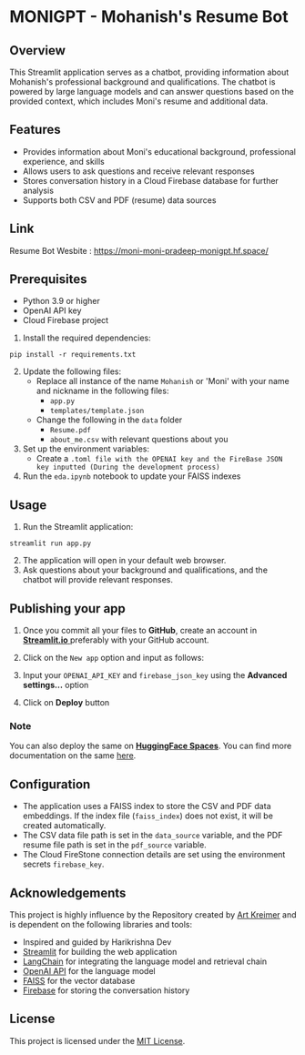# MONIGPT - Mohanish's Resume Bot

## Overview

This Streamlit application serves as a chatbot, providing information about Mohanish's professional background and qualifications. The chatbot is powered by large language models and can answer questions based on the provided context, which includes Moni's resume and additional data.

## Features

- Provides information about Moni's educational background, professional experience, and skills
- Allows users to ask questions and receive relevant responses
- Stores conversation history in a Cloud Firebase database for further analysis
- Supports both CSV and PDF (resume) data sources

## Link

Resume Bot Wesbite : https://moni-moni-pradeep-monigpt.hf.space/

## Prerequisites

- Python 3.9 or higher
- OpenAI API key
- Cloud Firebase project


1. Install the required dependencies:

```
pip install -r requirements.txt
```

2. Update the following files:
   * Replace all instance of the name `Mohanish` or 'Moni' with your name and nickname in the following files:
     * `app.py`
     * ``templates/template.json``
   * Change the following in the `data` folder
     * `Resume.pdf`
     * `about_me.csv` with relevant questions about you
3. Set up the environment variables:
   - Create a `.toml file with the OPENAI key and the FireBase JSON key inputted (During the development process)`
4. Run the `eda.ipynb` notebook to update your FAISS indexes

## Usage

1. Run the Streamlit application:

```
streamlit run app.py
```

2. The application will open in your default web browser.
3. Ask questions about your background and qualifications, and the chatbot will provide relevant responses.

## Publishing your app

1. Once you commit all your files to **GitHub**, create an account in [**Streamlit.io** ](https://share.streamlit.io/)preferably with your GitHub account.
2. Click on the `New app` option and input as follows:

  
3. Input your `OPENAI_API_KEY` and `firebase_json_key` using the **Advanced settings...** option

   
4. Click on **Deploy** button

### Note

You can also deploy the same on **[HuggingFace Spaces](https://huggingface.co/spaces)**. You can find more documentation on the same [here](https://huggingface.co/docs/hub/en/spaces-sdks-streamlit).

## Configuration

- The application uses a FAISS index to store the CSV and PDF data embeddings. If the index file (`faiss_index`) does not exist, it will be created automatically.
- The CSV data file path is set in the `data_source` variable, and the PDF resume file path is set in the `pdf_source` variable.
- The Cloud FireStone connection details are set using the environment secrets `firebase_key`.

## Acknowledgements

This project is highly influence by the Repository created by [Art Kreimer](https://github.com/kredar) and is dependent on the following libraries and tools:
- Inspired and guided by Harikrishna Dev 
- [Streamlit](https://streamlit.io/) for building the web application
- [LangChain](https://langchain.com/) for integrating the language model and retrieval chain
- [OpenAI API](https://openai.com/) for the language model
- [FAISS](https://github.com/facebookresearch/faiss) for the vector database
- [Firebase](https://firebase.google.com/) for storing the conversation history

## License

This project is licensed under the [MIT License](LICENSE).
